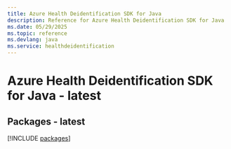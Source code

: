 ```yaml
---
title: Azure Health Deidentification SDK for Java
description: Reference for Azure Health Deidentification SDK for Java
ms.date: 05/29/2025
ms.topic: reference
ms.devlang: java
ms.service: healthdeidentification
---
```

# Azure Health Deidentification SDK for Java - latest
## Packages - latest
[!INCLUDE [packages](health-deidentification-index.md)]
